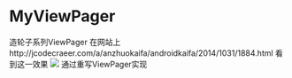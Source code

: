 # MyViewPager
造轮子系列ViewPager
在网站上http://jcodecraeer.com/a/anzhuokaifa/androidkaifa/2014/1031/1884.html
看到这一效果
![](http://jcodecraeer.com/uploads/141031/1-141031155939511.gif)
通过重写ViewPager实现 
